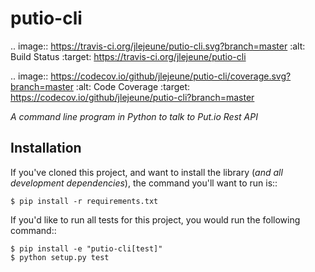 putio-cli
=========

.. image:: https://travis-ci.org/jlejeune/putio-cli.svg?branch=master
           :alt: Build Status
           :target: https://travis-ci.org/jlejeune/putio-cli

.. image:: https://codecov.io/github/jlejeune/putio-cli/coverage.svg?branch=master
           :alt: Code Coverage
           :target: https://codecov.io/github/jlejeune/putio-cli?branch=master

*A command line program in Python to talk to Put.io Rest API*


Installation
------------

If you've cloned this project, and want to install the library (*and all
development dependencies*), the command you'll want to run is::

    $ pip install -r requirements.txt

If you'd like to run all tests for this project, you would run the following
command::

    $ pip install -e "putio-cli[test]"
    $ python setup.py test
